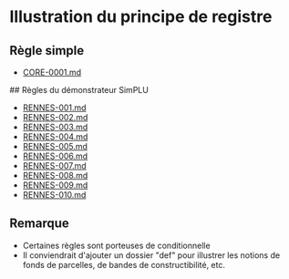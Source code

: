 # Illustration du principe de registre

## Règle simple

* [CORE-0001.md](CORE-0001.md)

## Règles du démonstrateur SimPLU

* [RENNES-001.md](RENNES-001.md)
* [RENNES-002.md](RENNES-002.md)
* [RENNES-003.md](RENNES-003.md)
* [RENNES-004.md](RENNES-004.md)
* [RENNES-005.md](RENNES-005.md)
* [RENNES-006.md](RENNES-006.md)
* [RENNES-007.md](RENNES-007.md)
* [RENNES-008.md](RENNES-008.md)
* [RENNES-009.md](RENNES-009.md)
* [RENNES-010.md](RENNES-010.md)

## Remarque

* Certaines règles sont porteuses de conditionnelle
* Il conviendrait d'ajouter un dossier "def" pour illustrer les notions de fonds de parcelles, de bandes de constructibilité, etc.





